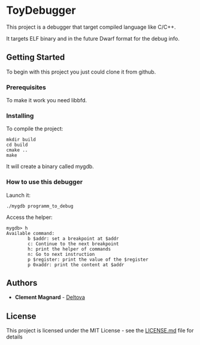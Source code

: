 # ToyDebugger

This project is a debugger that target compiled language like C/C++.

It targets ELF binary and in the future Dwarf format for the debug info.

## Getting Started

To begin with this project you just could clone it from github.

### Prerequisites

To make it work you need libbfd.

### Installing

To compile the project:

```
mkdir build
cd build
cmake ..
make
```

It will create a binary called mygdb.

### How to use this debugger

Launch it:

```
./mygdb programm_to_debug
```

Access the helper:

```
mygdb> h
Available command:
        b $addr: set a breakpoint at $addr
        c: Continue to the next breakpoint
        h: print the helper of commands
        n: Go to next instruction
        p $register: print the value of the $register
        p 0xaddr: print the content at $addr
```

## Authors

* **Clement Magnard** - [Deltova](https://github.com/deltova)

## License

This project is licensed under the MIT License - see the [LICENSE.md](LICENSE.md) file for details
